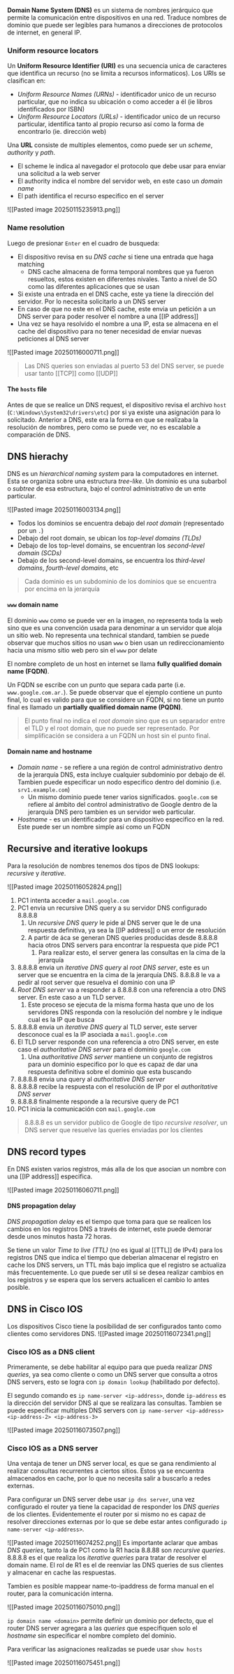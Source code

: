 **Domain Name System (DNS)** es un sistema de nombres jerárquico que permite la comunicación entre dispositivos en una red. Traduce nombres de dominio que puede ser legibles para humanos a direcciones de protocolos de internet, en general IP. 

### Uniform resource locators 
Un **Uniform Resource Identifier (URI)** es una secuencia unica de caracteres que identifica un recurso (no se limita a recursos informaticos). Los URIs se clasifican en:
- _Uniform Resource Names (URNs)_ - identificador unico de un recurso particular, que no indica su ubicación o como acceder a él (ie libros identificados por ISBN)
- _Uniform Resource Locators (URLs)_ - identificador unico de un recurso particular, identifica tanto al propio recurso así como la forma de encontrarlo (ie. dirección web)

Una **URL** consiste de multiples elementos, como puede ser un _scheme_, _authority_ y _path_. 
- El scheme le indica al navegador el protocolo que debe usar para enviar una solicitud a la web server 
- El authority indica el nombre del servidor web, en este caso un _domain name_
- El path identifica el recurso especifico en el server 

![[Pasted image 20250115235913.png]]

### Name resolution
Luego de presionar `Enter` en el cuadro de busqueda:
- El dispositivo revisa en su _DNS cache_ si tiene una entrada que haga matching
	- DNS cache almacena de forma temporal nombres que ya fueron resueltos, estos existen en diferentes nivales. Tanto a nivel de SO como las diferentes aplicaciones que se usan
- Si existe una entrada en el DNS cache, este ya tiene la dirección del servidor. Por lo necesita solicitarlo a un DNS server 
- En caso de que no este en el DNS cache, este envia un petición a un DNS server para poder resolver el nombre a una [[IP address]] 
- Una vez se haya resolvido el nombre a una IP, esta se almacena en el cache del dispositivo para no tener necesidad de enviar nuevas peticiones al DNS server

![[Pasted image 20250116000711.png]]

> Las DNS queries son enviadas al puerto 53 del DNS server, se puede usar tanto [[TCP]] como [[UDP]] 

#### The `hosts` file 
Antes de que se realice un DNS request, el dispositivo revisa el archivo `host` (`C:\Windows\System32\drivers\etc`) por si ya existe una asignación para lo solicitado. Anterior a DNS, este era la forma en que se realizaba la resolución de nombres, pero como se puede ver, no es escalable a comparación de DNS.

## DNS hierachy
DNS es un _hierarchical naming system_ para la computadores en internet. Esta se organiza sobre una estructura _tree-like_. Un dominio es una subarbol o _subtree_ de esa estructura, bajo el control administrativo de un ente particular.

![[Pasted image 20250116003134.png]]
- Todos los dominios se encuentra debajo del _root domain_ (representado por un `.`)
- Debajo del root domain, se ubican los _top-level domains (TLDs)_
- Debajo de los top-level domains, se encuentran los _second-level domain (SCDs)_
- Debajo de los second-level domains, se encuentra los _third-level domains_, _fourth-level domains_, etc 

> Cada dominio es un subdominio de los dominios que se encuentra por encima en la jerarquía 

#### `www` domain name
El dominio `www` como se puede ver en la imagen, no representa toda la web sino que es una convención usada para denominar a un servidor que aloja un sitio web. No representa una technical standard, tambien se puede observar que muchos sitios no usan `www` o bien usan un redireccionamiento hacia una mismo sitio web pero sin el `www` por delate 

El nombre completo de un host en internet se llama **fully qualified domain name (FQDN)**. 

Un FQDN se escribe con un punto que separa cada parte (i.e. `www.google.com.ar.`). Se puede observar que el ejemplo contiene un punto final, lo cual es valido para que se considere un FQDN, si no tiene un punto final es llamado un **partially qualified domain name (PQDN)**. 

> El punto final no indica el _root domain_ sino que es un separador entre el TLD y el root domain, que no puede ser representado. Por simplificación se considera a un FQDN un host sin el punto final. 

#### Domain name and hostname 
- _Domain name_ - se refiere a una región de control administrativo dentro de la jerarquía DNS, esta incluye cualquier subdominio por debajo de él. Tambien puede especificar un nodo especifico dentro del dominio (i.e. `srv1.example.com`)
	- Un mismo dominio puede tener varios significados. `google.com` se refiere al ámbito del control administrativo de Google dentro de la jerarquía DNS pero tambien es un servidor web particular.
- _Hostname_ - es un identificador para un dispositivo especifico en la red. Este puede ser un nombre simple así como un FQDN


## Recursive and iterative lookups
Para la resolución de nombres tenemos dos tipos de DNS lookups: _recursive_ y _iterative_.

![[Pasted image 20250116052824.png]]
1. PC1 intenta acceder a `mail.google.com`
2. PC1 envia un recursive DNS query a su servidor DNS configurado 8.8.8.8
	1. Un _recursive DNS query_ le pide al DNS server que le de una respuesta definitiva, ya sea la [[IP address]] o un error de resolución 
	2. A partir de áca se generan DNS queries producidas desde 8.8.8.8 hacia otros DNS servers para encontrar la respuesta que pide PC1
		1. Para realizar esto, el server genera las consultas en la cima de la jerarquía 
3. 8.8.8.8 envia un _iterative DNS query_ al _root DNS server_, este es un server que se encuentra en la cima de la jerarquía DNS. 8.8.8.8 le va a pedir al root server que resuelva el dominio con una IP
4. _Root DNS server_ va a responder a 8.8.8.8 con una referencia a otro DNS server. En este caso a un TLD server.
	1. Este proceso se ejecuta de la misma forma hasta que uno de los servidores DNS responda con la resolución del nombre y le indique cual es la IP que busca 
5. 8.8.8.8 envia un _iterative DNS query_ al TLD server, este server desconoce cual es la IP asociada a `mail.google.com` 
6. El TLD server responde con una referencia a otro DNS server, en este caso el _authoritative DNS server_ para el dominio `google.com`
	1. Una _authoritative DNS server_ mantiene un conjunto de registros para un dominio especifico por lo que es capaz de dar una respuesta definitiva sobre el dominio que esta buscando 
7. 8.8.8.8 envia una query al _authoritative DNS server_ 
8. 8.8.8.8 recibe la respuesta con el resolución de IP por el _authoritative DNS server_
9. 8.8.8.8 finalmente responde a la recursive query de PC1
10. PC1 inicia la comunicación con `mail.google.com`

> 8.8.8.8 es un servidor publico de Google de tipo _recursive resolver_, un DNS server que resuelve las queries enviadas por los clientes

## DNS record types 
En DNS existen varios registros, más alla de los que asocian un nombre con una [[IP address]] especifica.

![[Pasted image 20250116060711.png]]

#### DNS propagation delay 
_DNS propagation delay_ es el tiempo que toma para que se realicen los cambios en los registros DNS a través de internet, este puede demorar desde unos minutos hasta 72 horas. 

Se tiene un valor _Time to live (TTL)_ (no es igual al [[TTL]] de IPv4) para los registros DNS que indica el tiempo que deberian almacenar el registro en cache los DNS servers, un TTL más bajo implica que el registro se actualiza más frecuentemente. Lo que puede ser util si se desea realizar cambios en los registros y se espera que los servers actualicen el cambio lo antes posible.

## DNS in Cisco IOS 
Los dispositivos Cisco tiene la posibilidad de ser configurados tanto como clientes como servidores DNS. 
![[Pasted image 20250116072341.png]]
### Cisco IOS as a DNS client
Primeramente, se debe habilitar al equipo para que pueda realizar _DNS queries_, ya sea como cliente o como un DNS server que consulta a otros DNS servers, esto se logra con `ip domain lookup` (habilitado por defecto).

El segundo comando es `ip name-server <ip-address>`, donde `ip-address` es la dirección del servidor DNS al que se realizara las consultas. Tambien se puede especificar multiples DNS servers con `ip name-server <ip-address> <ip-address-2> <ip-address-3>`

![[Pasted image 20250116073507.png]]

### Cisco IOS as a DNS server 
Una ventaja de tener un DNS server local, es que se gana rendimiento al realizar consultas recurrentes a ciertos sitios. Estos ya se encuentra almacenados en cache, por lo que no necesita salir a buscarlo a redes externas.

Para configurar un DNS server debe usar `ip dns server`, una vez configurado el router ya tiene la capacidad de responder los _DNS queries_ de los clientes. Evidentemente el router por si mismo no es capaz de resolver direcciones externas por lo que se debe estar antes configurado `ip name-server <ip-address>`.

![[Pasted image 20250116074252.png]]
Es importante aclarar que ambas _DNS queries_, tanto la de PC1 como la R1 hacia 8.8.88 son _recursive queries_. 8.8.8.8 es el que realiza los _iterative queries_ para tratar de resolver el domain name. El rol de R1 es el de reenviar las DNS queries de sus clientes y almacenar en cache las respuestas. 

Tambien es posible mappear name-to-ipaddress de forma manual en el router, para la comunicación interna.

![[Pasted image 20250116075010.png]]

`ip domain name <domain>` permite definir un dominio por defecto, que el router DNS server agregara a las _queries_ que especifiquen solo el _hostname_ sin especificar el nombre completo del dominio. 

Para verificar las asignaciones realizadas se puede usar `show hosts`

![[Pasted image 20250116075451.png]]




